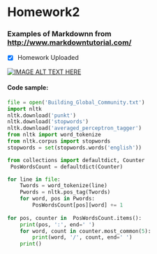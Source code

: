 # Homework2

### Examples of Markdownn from http://www.markdowntutorial.com/

- [x] Homework Uploaded

[![IMAGE ALT TEXT HERE](http://img.youtube.com/vi/6A5EpqqDOdk/0.jpg)](https://www.youtube.com/watch?v=6A5EpqqDOdk)

#### Code sample: 
```python
file = open('Building_Global_Community.txt')
import nltk
nltk.download('punkt')
nltk.download('stopwords')
nltk.download('averaged_perceptron_tagger')
from nltk import word_tokenize
from nltk.corpus import stopwords
stopwords = set(stopwords.words('english'))

from collections import defaultdict, Counter
 PosWordsCount = defaultdict(Counter)

for line in file:
    Twords = word_tokenize(line)
    Pwords = nltk.pos_tag(Twords)
    for word, pos in Pwords:
        PosWordsCount[pos][word] += 1
        
for pos, counter in  PosWordsCount.items():
    print(pos, ':', end=' ')
    for word, count in counter.most_common(5):
        print(word, '/', count, end=' ')
    print()

```

